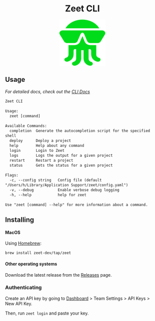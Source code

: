 <h1 align="center">Zeet CLI</h1>

<p align="center">
  <img width="150" height="150" src="./logo.svg" alt="The doctl mascot." />
</p>


## Usage
*For detailed docs, check out the [CLI Docs](https://docs.zeet.co/cli/getting-started/)*

```
Zeet CLI

Usage:
  zeet [command]

Available Commands:
  completion  Generate the autocompletion script for the specified shell
  deploy      Deploy a project
  help        Help about any command
  login       Login to Zeet
  logs        Logs the output for a given project
  restart     Restart a project
  status      Gets the status for a given project

Flags:
  -c, --config string   Config file (default "/Users/h/Library/Application Support/zeet/config.yaml")
  -v, --debug           Enable verbose debug logging
  -h, --help            help for zeet

Use "zeet [command] --help" for more information about a command.
```

## Installing

#### MacOS
Using [Homebrew](https://brew.sh/):
```
brew install zeet-dev/tap/zeet
```

#### Other operating systems
Download the latest release from the [Releases](https://github.com/zeet-dev/cli/releases) page.

### Authenticating
Create an API key by going to [Dashboard](https://zeet.co/dashboard) >
Team Settings > API Keys > New API Key.

Then, run `zeet login` and paste your key.